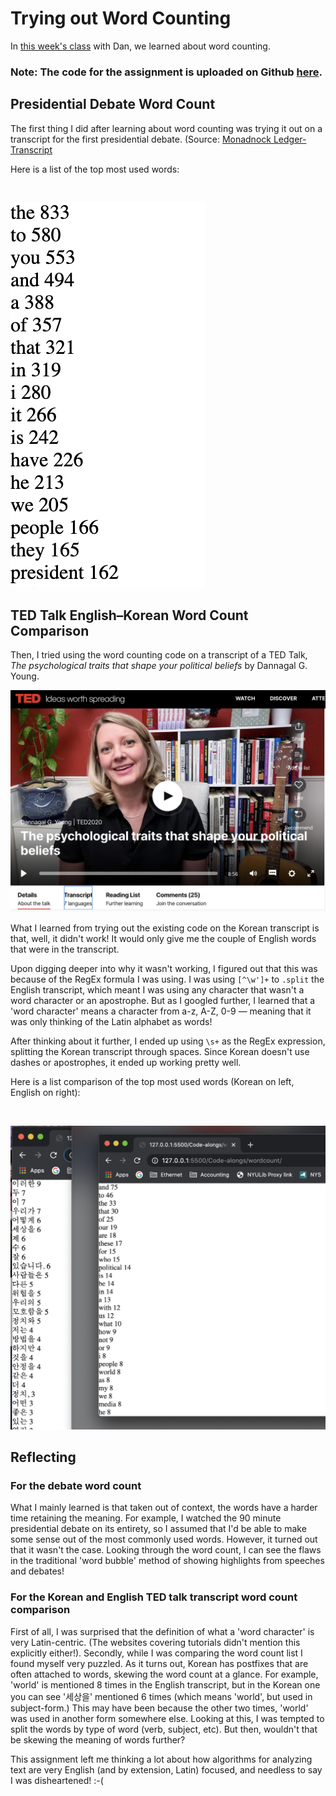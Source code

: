 # Trying out Word Counting

In [this week's class](https://github.com/shiffman/A2Z-F20/tree/main/04-word-counting#reading) with Dan, we learned about word counting.

### Note: The code for the assignment is uploaded on Github [here](https://github.com/lynneyun/ITP-Documentation/tree/master/Programming_from_A_to_Z/Session04/code).

## Presidential Debate Word Count

The first thing I did after learning about word counting was trying it out on a transcript for the first presidential debate. (Source: [Monadnock Ledger-Transcript](https://www.ledgertranscript.com/First-presidential-debate-Trump-Biden-full-transcript-36636856)

Here is a list of the top most used words:

<br>

![Debate Transcript](img/Presidential_Debate_screenshot.png)

## TED Talk English–Korean Word Count Comparison
Then, I tried using the word counting code on a transcript of a TED Talk, *The psychological traits that shape your political beliefs* by Dannagal G. Young.
 

![Debate Transcript](img/TEDTalk_screenshot.png)

What I learned from trying out the existing code on the Korean transcript is that, well, it didn't work! It would only give me the couple of English words that were in the transcript. 

Upon digging deeper into why it wasn't working, I figured out that this was because of the RegEx formula I was using. I was using `[^\w']+` to `.split` the English transcript, which meant I was using any character that wasn't a word character or an apostrophe. But as I googled further, I learned that a 'word character' means a character from a-z, A-Z, 0-9 — meaning that it was only thinking of the Latin alphabet as words!   

After thinking about it further, I ended up using `\s+` as the RegEx expression, splitting the Korean transcript through spaces. Since Korean doesn't use dashes or apostrophes, it ended up working pretty well. 

Here is a list comparison of the top most used words (Korean on left, English on right):

<br>

![Debate Transcript](img/TEDTalk_compare_screenshot.png)

## Reflecting

### For the debate word count

What I mainly learned is that taken out of context, the words have a harder time retaining the meaning. For example, I watched the 90 minute presidential debate on its entirety, so I assumed that I'd be able to make some sense out of the most commonly used words. However, it turned out that it wasn't the case. Looking through the word count, I can see the flaws in the traditional 'word bubble' method of showing highlights from speeches and debates!

### For the Korean and English TED talk transcript word count comparison

First of all, I was surprised that the definition of what a 'word character' is very Latin-centric. (The websites covering tutorials didn't mention this explicitly either!). Secondly, while I was comparing the word count list I found myself very puzzled. As it turns out, Korean has postfixes that are often attached to words, skewing the word count at a glance. For example, 'world' is mentioned 8 times in the English transcript, but in the Korean one you can see '세상을' mentioned 6 times (which means 'world', but used in subject-form.) This may have been because the other two times, 'world' was used in another form somewhere else. Looking at this, I was tempted to split the words by type of word (verb, subject, etc). But then, wouldn't that be skewing the meaning of words further? 

This assignment left me thinking a lot about how algorithms for analyzing text are very English (and by extension, Latin) focused, and needless to say I was disheartened! :-(